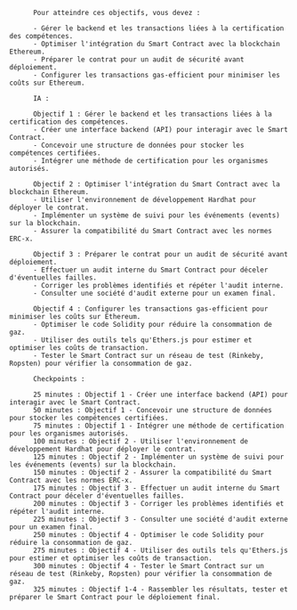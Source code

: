 
          Pour atteindre ces objectifs, vous devez :

          - Gérer le backend et les transactions liées à la certification des compétences.
          - Optimiser l'intégration du Smart Contract avec la blockchain Ethereum.
          - Préparer le contrat pour un audit de sécurité avant déploiement.
          - Configurer les transactions gas-efficient pour minimiser les coûts sur Ethereum.

          IA :

          Objectif 1 : Gérer le backend et les transactions liées à la certification des compétences.
          - Créer une interface backend (API) pour interagir avec le Smart Contract.
          - Concevoir une structure de données pour stocker les compétences certifiées.
          - Intégrer une méthode de certification pour les organismes autorisés.

          Objectif 2 : Optimiser l'intégration du Smart Contract avec la blockchain Ethereum.
          - Utiliser l'environnement de développement Hardhat pour déployer le contrat.
          - Implémenter un système de suivi pour les événements (events) sur la blockchain.
          - Assurer la compatibilité du Smart Contract avec les normes ERC-x.

          Objectif 3 : Préparer le contrat pour un audit de sécurité avant déploiement.
          - Effectuer un audit interne du Smart Contract pour déceler d'éventuelles failles.
          - Corriger les problèmes identifiés et répéter l'audit interne.
          - Consulter une société d'audit externe pour un examen final.

          Objectif 4 : Configurer les transactions gas-efficient pour minimiser les coûts sur Ethereum.
          - Optimiser le code Solidity pour réduire la consommation de gaz.
          - Utiliser des outils tels qu'Ethers.js pour estimer et optimiser les coûts de transaction.
          - Tester le Smart Contract sur un réseau de test (Rinkeby, Ropsten) pour vérifier la consommation de gaz.

          Checkpoints :

          25 minutes : Objectif 1 - Créer une interface backend (API) pour interagir avec le Smart Contract.
          50 minutes : Objectif 1 - Concevoir une structure de données pour stocker les compétences certifiées.
          75 minutes : Objectif 1 - Intégrer une méthode de certification pour les organismes autorisés.
          100 minutes : Objectif 2 - Utiliser l'environnement de développement Hardhat pour déployer le contrat.
          125 minutes : Objectif 2 - Implémenter un système de suivi pour les événements (events) sur la blockchain.
          150 minutes : Objectif 2 - Assurer la compatibilité du Smart Contract avec les normes ERC-x.
          175 minutes : Objectif 3 - Effectuer un audit interne du Smart Contract pour déceler d'éventuelles failles.
          200 minutes : Objectif 3 - Corriger les problèmes identifiés et répéter l'audit interne.
          225 minutes : Objectif 3 - Consulter une société d'audit externe pour un examen final.
          250 minutes : Objectif 4 - Optimiser le code Solidity pour réduire la consommation de gaz.
          275 minutes : Objectif 4 - Utiliser des outils tels qu'Ethers.js pour estimer et optimiser les coûts de transaction.
          300 minutes : Objectif 4 - Tester le Smart Contract sur un réseau de test (Rinkeby, Ropsten) pour vérifier la consommation de gaz.
          325 minutes : Objectif 1-4 - Rassembler les résultats, tester et préparer le Smart Contract pour le déploiement final.